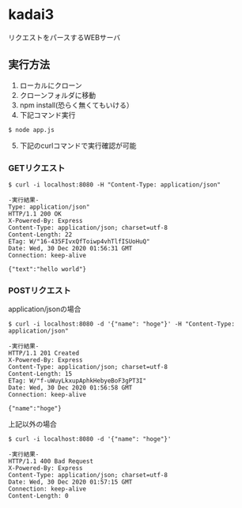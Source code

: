 # kadai3
リクエストをパースするWEBサーバ  

## 実行方法
1. ローカルにクローン
2. クローンフォルダに移動
3. npm install(恐らく無くてもいける）
4. 下記コマンド実行
```
$ node app.js
```
5. 下記のcurlコマンドで実行確認が可能

### GETリクエスト
```
$ curl -i localhost:8080 -H "Content-Type: application/json"

-実行結果-
Type: application/json"
HTTP/1.1 200 OK
X-Powered-By: Express
Content-Type: application/json; charset=utf-8
Content-Length: 22
ETag: W/"16-435FIvxQfToiwp4vhTlfISUoHuQ"
Date: Wed, 30 Dec 2020 01:56:31 GMT
Connection: keep-alive

{"text":"hello world"}
```

### POSTリクエスト
application/jsonの場合
```
$ curl -i localhost:8080 -d '{"name": "hoge"}' -H "Content-Type: application/json"

-実行結果-
HTTP/1.1 201 Created
X-Powered-By: Express
Content-Type: application/json; charset=utf-8
Content-Length: 15
ETag: W/"f-uWuyLkxupAphkHebyeBoF3gPT3I"
Date: Wed, 30 Dec 2020 01:56:58 GMT
Connection: keep-alive

{"name":"hoge"}

```

上記以外の場合
```
$ curl -i localhost:8080 -d '{"name": "hoge"}'

-実行結果-
HTTP/1.1 400 Bad Request
X-Powered-By: Express
Content-Type: application/json; charset=utf-8
Date: Wed, 30 Dec 2020 01:57:15 GMT
Connection: keep-alive
Content-Length: 0
```
